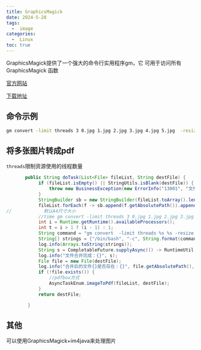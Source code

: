 ```yaml
---
title: GraphicsMagick
date: 2024-5-28
tags:
  -  image
categories:
  -  Linux
toc: true
---
```


GraphicsMagick提供了一个强大的命令行实用程序gm，它 可用于访问所有 GraphicsMagick 函数

<!-- more -->


[官方网站](http://www.graphicsmagick.org/utilities.html)

[下载地址](https://sourceforge.net/projects/graphicsmagick/files/)

## 命令示例

```bash
gm convert -limit threads 3 0.jpg 1.jpg 2.jpg 3.jpg 4.jpg 5.jpg  -resize 595x842 a.pdf
```

## 将多张图片转成pdf

`threads`限制资源使用的线程数量

```java
       public String doTask(List<File> fileList, String destFile) {
            if (fileList.isEmpty() || StringUtils.isBlank(destFile)) {
                throw new BusinessException(new ErrorInfo("13001", "文件列表不能为空"));
            }
            StringBuilder sb = new StringBuilder(fileList.toArray().length);
            fileList.forEach(f -> sb.append(f.getAbsolutePath()).append(" "));
//            默认A4尺寸大小
            //time gm convert -limit threads 3 0.jpg 1.jpg 2.jpg 3.jpg 4.jpg 5.jpg  -resize 595x842 a.pdf
            int i = Runtime.getRuntime().availableProcessors();
            int t = i > 1 ? (i - 1) : 1;
            String command = "gm convert  -limit threads %s %s -resize 595x842 " + destFile;
            String[] strings = {"/bin/bash", "-c", String.format(command, t, sb)};
            log.info(Arrays.toString(strings));
            String s = CompletableFuture.supplyAsync(() -> RuntimeUtil.execForStr(strings)).get(600, TimeUnit.SECONDS);
            log.info("文件合并完成：{}", s);
            File file = new File(destFile);
            log.info("合并后的文件{}是否存在：{}", file.getAbsolutePath(), file.exists());
            if (!file.exists()) {
                //pdfbox方式
                AsyncTaskEnum.imageToPdf(fileList, destFile);
            }
            return destFile;

        }
```

## 其他

可以使用GraphicsMagick+im4java来处理图片